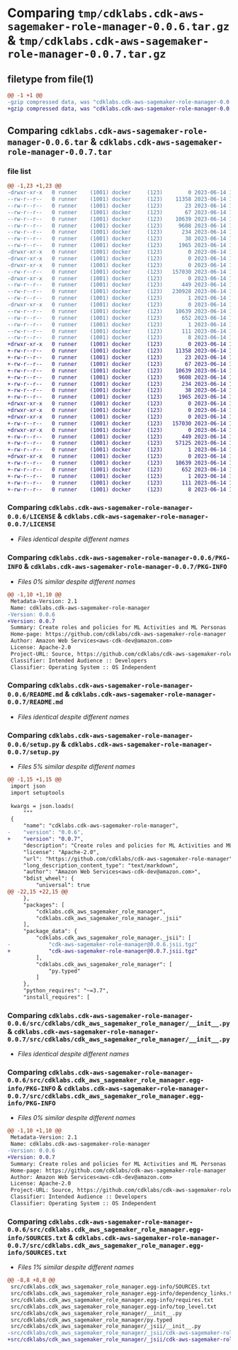 # Comparing `tmp/cdklabs.cdk-aws-sagemaker-role-manager-0.0.6.tar.gz` & `tmp/cdklabs.cdk-aws-sagemaker-role-manager-0.0.7.tar.gz`

## filetype from file(1)

```diff
@@ -1 +1 @@
-gzip compressed data, was "cdklabs.cdk-aws-sagemaker-role-manager-0.0.6.tar", last modified: Wed Jun 14 17:17:45 2023, max compression
+gzip compressed data, was "cdklabs.cdk-aws-sagemaker-role-manager-0.0.7.tar", last modified: Wed Jun 14 19:19:26 2023, max compression
```

## Comparing `cdklabs.cdk-aws-sagemaker-role-manager-0.0.6.tar` & `cdklabs.cdk-aws-sagemaker-role-manager-0.0.7.tar`

### file list

```diff
@@ -1,23 +1,23 @@
-drwxr-xr-x   0 runner    (1001) docker     (123)        0 2023-06-14 17:17:45.856514 cdklabs.cdk-aws-sagemaker-role-manager-0.0.6/
--rw-r--r--   0 runner    (1001) docker     (123)    11358 2023-06-14 17:17:32.000000 cdklabs.cdk-aws-sagemaker-role-manager-0.0.6/LICENSE
--rw-r--r--   0 runner    (1001) docker     (123)       23 2023-06-14 17:17:32.000000 cdklabs.cdk-aws-sagemaker-role-manager-0.0.6/MANIFEST.in
--rw-r--r--   0 runner    (1001) docker     (123)       67 2023-06-14 17:17:32.000000 cdklabs.cdk-aws-sagemaker-role-manager-0.0.6/NOTICE
--rw-r--r--   0 runner    (1001) docker     (123)    10639 2023-06-14 17:17:45.856514 cdklabs.cdk-aws-sagemaker-role-manager-0.0.6/PKG-INFO
--rw-r--r--   0 runner    (1001) docker     (123)     9608 2023-06-14 17:17:32.000000 cdklabs.cdk-aws-sagemaker-role-manager-0.0.6/README.md
--rw-r--r--   0 runner    (1001) docker     (123)      234 2023-06-14 17:17:32.000000 cdklabs.cdk-aws-sagemaker-role-manager-0.0.6/pyproject.toml
--rw-r--r--   0 runner    (1001) docker     (123)       38 2023-06-14 17:17:45.856514 cdklabs.cdk-aws-sagemaker-role-manager-0.0.6/setup.cfg
--rw-r--r--   0 runner    (1001) docker     (123)     1965 2023-06-14 17:17:32.000000 cdklabs.cdk-aws-sagemaker-role-manager-0.0.6/setup.py
-drwxr-xr-x   0 runner    (1001) docker     (123)        0 2023-06-14 17:17:45.852514 cdklabs.cdk-aws-sagemaker-role-manager-0.0.6/src/
-drwxr-xr-x   0 runner    (1001) docker     (123)        0 2023-06-14 17:17:45.852514 cdklabs.cdk-aws-sagemaker-role-manager-0.0.6/src/cdklabs/
-drwxr-xr-x   0 runner    (1001) docker     (123)        0 2023-06-14 17:17:45.856514 cdklabs.cdk-aws-sagemaker-role-manager-0.0.6/src/cdklabs/cdk_aws_sagemaker_role_manager/
--rw-r--r--   0 runner    (1001) docker     (123)   157030 2023-06-14 17:17:32.000000 cdklabs.cdk-aws-sagemaker-role-manager-0.0.6/src/cdklabs/cdk_aws_sagemaker_role_manager/__init__.py
-drwxr-xr-x   0 runner    (1001) docker     (123)        0 2023-06-14 17:17:45.856514 cdklabs.cdk-aws-sagemaker-role-manager-0.0.6/src/cdklabs/cdk_aws_sagemaker_role_manager/_jsii/
--rw-r--r--   0 runner    (1001) docker     (123)      449 2023-06-14 17:17:32.000000 cdklabs.cdk-aws-sagemaker-role-manager-0.0.6/src/cdklabs/cdk_aws_sagemaker_role_manager/_jsii/__init__.py
--rw-r--r--   0 runner    (1001) docker     (123)   230928 2023-06-14 17:17:32.000000 cdklabs.cdk-aws-sagemaker-role-manager-0.0.6/src/cdklabs/cdk_aws_sagemaker_role_manager/_jsii/cdk-aws-sagemaker-role-manager@0.0.6.jsii.tgz
--rw-r--r--   0 runner    (1001) docker     (123)        1 2023-06-14 17:17:32.000000 cdklabs.cdk-aws-sagemaker-role-manager-0.0.6/src/cdklabs/cdk_aws_sagemaker_role_manager/py.typed
-drwxr-xr-x   0 runner    (1001) docker     (123)        0 2023-06-14 17:17:45.856514 cdklabs.cdk-aws-sagemaker-role-manager-0.0.6/src/cdklabs.cdk_aws_sagemaker_role_manager.egg-info/
--rw-r--r--   0 runner    (1001) docker     (123)    10639 2023-06-14 17:17:45.000000 cdklabs.cdk-aws-sagemaker-role-manager-0.0.6/src/cdklabs.cdk_aws_sagemaker_role_manager.egg-info/PKG-INFO
--rw-r--r--   0 runner    (1001) docker     (123)      652 2023-06-14 17:17:45.000000 cdklabs.cdk-aws-sagemaker-role-manager-0.0.6/src/cdklabs.cdk_aws_sagemaker_role_manager.egg-info/SOURCES.txt
--rw-r--r--   0 runner    (1001) docker     (123)        1 2023-06-14 17:17:45.000000 cdklabs.cdk-aws-sagemaker-role-manager-0.0.6/src/cdklabs.cdk_aws_sagemaker_role_manager.egg-info/dependency_links.txt
--rw-r--r--   0 runner    (1001) docker     (123)      111 2023-06-14 17:17:45.000000 cdklabs.cdk-aws-sagemaker-role-manager-0.0.6/src/cdklabs.cdk_aws_sagemaker_role_manager.egg-info/requires.txt
--rw-r--r--   0 runner    (1001) docker     (123)        8 2023-06-14 17:17:45.000000 cdklabs.cdk-aws-sagemaker-role-manager-0.0.6/src/cdklabs.cdk_aws_sagemaker_role_manager.egg-info/top_level.txt
+drwxr-xr-x   0 runner    (1001) docker     (123)        0 2023-06-14 19:19:26.878718 cdklabs.cdk-aws-sagemaker-role-manager-0.0.7/
+-rw-r--r--   0 runner    (1001) docker     (123)    11358 2023-06-14 19:19:13.000000 cdklabs.cdk-aws-sagemaker-role-manager-0.0.7/LICENSE
+-rw-r--r--   0 runner    (1001) docker     (123)       23 2023-06-14 19:19:13.000000 cdklabs.cdk-aws-sagemaker-role-manager-0.0.7/MANIFEST.in
+-rw-r--r--   0 runner    (1001) docker     (123)       67 2023-06-14 19:19:13.000000 cdklabs.cdk-aws-sagemaker-role-manager-0.0.7/NOTICE
+-rw-r--r--   0 runner    (1001) docker     (123)    10639 2023-06-14 19:19:26.878718 cdklabs.cdk-aws-sagemaker-role-manager-0.0.7/PKG-INFO
+-rw-r--r--   0 runner    (1001) docker     (123)     9608 2023-06-14 19:19:13.000000 cdklabs.cdk-aws-sagemaker-role-manager-0.0.7/README.md
+-rw-r--r--   0 runner    (1001) docker     (123)      234 2023-06-14 19:19:13.000000 cdklabs.cdk-aws-sagemaker-role-manager-0.0.7/pyproject.toml
+-rw-r--r--   0 runner    (1001) docker     (123)       38 2023-06-14 19:19:26.878718 cdklabs.cdk-aws-sagemaker-role-manager-0.0.7/setup.cfg
+-rw-r--r--   0 runner    (1001) docker     (123)     1965 2023-06-14 19:19:13.000000 cdklabs.cdk-aws-sagemaker-role-manager-0.0.7/setup.py
+drwxr-xr-x   0 runner    (1001) docker     (123)        0 2023-06-14 19:19:26.878718 cdklabs.cdk-aws-sagemaker-role-manager-0.0.7/src/
+drwxr-xr-x   0 runner    (1001) docker     (123)        0 2023-06-14 19:19:26.878718 cdklabs.cdk-aws-sagemaker-role-manager-0.0.7/src/cdklabs/
+drwxr-xr-x   0 runner    (1001) docker     (123)        0 2023-06-14 19:19:26.878718 cdklabs.cdk-aws-sagemaker-role-manager-0.0.7/src/cdklabs/cdk_aws_sagemaker_role_manager/
+-rw-r--r--   0 runner    (1001) docker     (123)   157030 2023-06-14 19:19:13.000000 cdklabs.cdk-aws-sagemaker-role-manager-0.0.7/src/cdklabs/cdk_aws_sagemaker_role_manager/__init__.py
+drwxr-xr-x   0 runner    (1001) docker     (123)        0 2023-06-14 19:19:26.878718 cdklabs.cdk-aws-sagemaker-role-manager-0.0.7/src/cdklabs/cdk_aws_sagemaker_role_manager/_jsii/
+-rw-r--r--   0 runner    (1001) docker     (123)      449 2023-06-14 19:19:13.000000 cdklabs.cdk-aws-sagemaker-role-manager-0.0.7/src/cdklabs/cdk_aws_sagemaker_role_manager/_jsii/__init__.py
+-rw-r--r--   0 runner    (1001) docker     (123)    57125 2023-06-14 19:19:13.000000 cdklabs.cdk-aws-sagemaker-role-manager-0.0.7/src/cdklabs/cdk_aws_sagemaker_role_manager/_jsii/cdk-aws-sagemaker-role-manager@0.0.7.jsii.tgz
+-rw-r--r--   0 runner    (1001) docker     (123)        1 2023-06-14 19:19:13.000000 cdklabs.cdk-aws-sagemaker-role-manager-0.0.7/src/cdklabs/cdk_aws_sagemaker_role_manager/py.typed
+drwxr-xr-x   0 runner    (1001) docker     (123)        0 2023-06-14 19:19:26.878718 cdklabs.cdk-aws-sagemaker-role-manager-0.0.7/src/cdklabs.cdk_aws_sagemaker_role_manager.egg-info/
+-rw-r--r--   0 runner    (1001) docker     (123)    10639 2023-06-14 19:19:26.000000 cdklabs.cdk-aws-sagemaker-role-manager-0.0.7/src/cdklabs.cdk_aws_sagemaker_role_manager.egg-info/PKG-INFO
+-rw-r--r--   0 runner    (1001) docker     (123)      652 2023-06-14 19:19:26.000000 cdklabs.cdk-aws-sagemaker-role-manager-0.0.7/src/cdklabs.cdk_aws_sagemaker_role_manager.egg-info/SOURCES.txt
+-rw-r--r--   0 runner    (1001) docker     (123)        1 2023-06-14 19:19:26.000000 cdklabs.cdk-aws-sagemaker-role-manager-0.0.7/src/cdklabs.cdk_aws_sagemaker_role_manager.egg-info/dependency_links.txt
+-rw-r--r--   0 runner    (1001) docker     (123)      111 2023-06-14 19:19:26.000000 cdklabs.cdk-aws-sagemaker-role-manager-0.0.7/src/cdklabs.cdk_aws_sagemaker_role_manager.egg-info/requires.txt
+-rw-r--r--   0 runner    (1001) docker     (123)        8 2023-06-14 19:19:26.000000 cdklabs.cdk-aws-sagemaker-role-manager-0.0.7/src/cdklabs.cdk_aws_sagemaker_role_manager.egg-info/top_level.txt
```

### Comparing `cdklabs.cdk-aws-sagemaker-role-manager-0.0.6/LICENSE` & `cdklabs.cdk-aws-sagemaker-role-manager-0.0.7/LICENSE`

 * *Files identical despite different names*

### Comparing `cdklabs.cdk-aws-sagemaker-role-manager-0.0.6/PKG-INFO` & `cdklabs.cdk-aws-sagemaker-role-manager-0.0.7/PKG-INFO`

 * *Files 0% similar despite different names*

```diff
@@ -1,10 +1,10 @@
 Metadata-Version: 2.1
 Name: cdklabs.cdk-aws-sagemaker-role-manager
-Version: 0.0.6
+Version: 0.0.7
 Summary: Create roles and policies for ML Activities and ML Personas
 Home-page: https://github.com/cdklabs/cdk-aws-sagemaker-role-manager
 Author: Amazon Web Services<aws-cdk-dev@amazon.com>
 License: Apache-2.0
 Project-URL: Source, https://github.com/cdklabs/cdk-aws-sagemaker-role-manager
 Classifier: Intended Audience :: Developers
 Classifier: Operating System :: OS Independent
```

### Comparing `cdklabs.cdk-aws-sagemaker-role-manager-0.0.6/README.md` & `cdklabs.cdk-aws-sagemaker-role-manager-0.0.7/README.md`

 * *Files identical despite different names*

### Comparing `cdklabs.cdk-aws-sagemaker-role-manager-0.0.6/setup.py` & `cdklabs.cdk-aws-sagemaker-role-manager-0.0.7/setup.py`

 * *Files 5% similar despite different names*

```diff
@@ -1,15 +1,15 @@
 import json
 import setuptools
 
 kwargs = json.loads(
     """
 {
     "name": "cdklabs.cdk-aws-sagemaker-role-manager",
-    "version": "0.0.6",
+    "version": "0.0.7",
     "description": "Create roles and policies for ML Activities and ML Personas",
     "license": "Apache-2.0",
     "url": "https://github.com/cdklabs/cdk-aws-sagemaker-role-manager",
     "long_description_content_type": "text/markdown",
     "author": "Amazon Web Services<aws-cdk-dev@amazon.com>",
     "bdist_wheel": {
         "universal": true
@@ -22,15 +22,15 @@
     },
     "packages": [
         "cdklabs.cdk_aws_sagemaker_role_manager",
         "cdklabs.cdk_aws_sagemaker_role_manager._jsii"
     ],
     "package_data": {
         "cdklabs.cdk_aws_sagemaker_role_manager._jsii": [
-            "cdk-aws-sagemaker-role-manager@0.0.6.jsii.tgz"
+            "cdk-aws-sagemaker-role-manager@0.0.7.jsii.tgz"
         ],
         "cdklabs.cdk_aws_sagemaker_role_manager": [
             "py.typed"
         ]
     },
     "python_requires": "~=3.7",
     "install_requires": [
```

### Comparing `cdklabs.cdk-aws-sagemaker-role-manager-0.0.6/src/cdklabs/cdk_aws_sagemaker_role_manager/__init__.py` & `cdklabs.cdk-aws-sagemaker-role-manager-0.0.7/src/cdklabs/cdk_aws_sagemaker_role_manager/__init__.py`

 * *Files identical despite different names*

### Comparing `cdklabs.cdk-aws-sagemaker-role-manager-0.0.6/src/cdklabs.cdk_aws_sagemaker_role_manager.egg-info/PKG-INFO` & `cdklabs.cdk-aws-sagemaker-role-manager-0.0.7/src/cdklabs.cdk_aws_sagemaker_role_manager.egg-info/PKG-INFO`

 * *Files 0% similar despite different names*

```diff
@@ -1,10 +1,10 @@
 Metadata-Version: 2.1
 Name: cdklabs.cdk-aws-sagemaker-role-manager
-Version: 0.0.6
+Version: 0.0.7
 Summary: Create roles and policies for ML Activities and ML Personas
 Home-page: https://github.com/cdklabs/cdk-aws-sagemaker-role-manager
 Author: Amazon Web Services<aws-cdk-dev@amazon.com>
 License: Apache-2.0
 Project-URL: Source, https://github.com/cdklabs/cdk-aws-sagemaker-role-manager
 Classifier: Intended Audience :: Developers
 Classifier: Operating System :: OS Independent
```

### Comparing `cdklabs.cdk-aws-sagemaker-role-manager-0.0.6/src/cdklabs.cdk_aws_sagemaker_role_manager.egg-info/SOURCES.txt` & `cdklabs.cdk-aws-sagemaker-role-manager-0.0.7/src/cdklabs.cdk_aws_sagemaker_role_manager.egg-info/SOURCES.txt`

 * *Files 1% similar despite different names*

```diff
@@ -8,8 +8,8 @@
 src/cdklabs.cdk_aws_sagemaker_role_manager.egg-info/SOURCES.txt
 src/cdklabs.cdk_aws_sagemaker_role_manager.egg-info/dependency_links.txt
 src/cdklabs.cdk_aws_sagemaker_role_manager.egg-info/requires.txt
 src/cdklabs.cdk_aws_sagemaker_role_manager.egg-info/top_level.txt
 src/cdklabs/cdk_aws_sagemaker_role_manager/__init__.py
 src/cdklabs/cdk_aws_sagemaker_role_manager/py.typed
 src/cdklabs/cdk_aws_sagemaker_role_manager/_jsii/__init__.py
-src/cdklabs/cdk_aws_sagemaker_role_manager/_jsii/cdk-aws-sagemaker-role-manager@0.0.6.jsii.tgz
+src/cdklabs/cdk_aws_sagemaker_role_manager/_jsii/cdk-aws-sagemaker-role-manager@0.0.7.jsii.tgz
```


